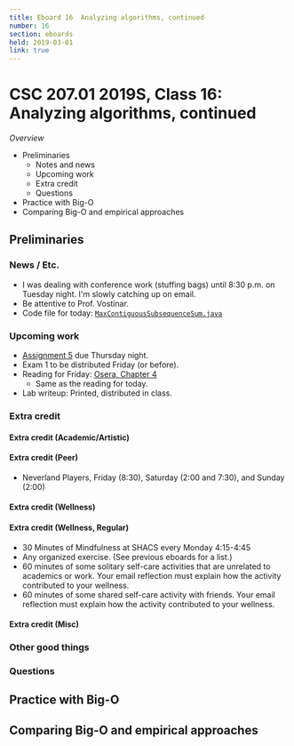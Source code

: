 ```yaml
---
title: Eboard 16  Analyzing algorithms, continued
number: 16
section: eboards
held: 2019-03-01
link: true
---
```

CSC 207.01 2019S, Class 16:  Analyzing algorithms, continued
============================================================

_Overview_

* Preliminaries
    * Notes and news
    * Upcoming work
    * Extra credit
    * Questions
* Practice with Big-O
* Comparing Big-O and empirical approaches

Preliminaries
-------------

### News / Etc.

* I was dealing with conference work (stuffing bags) until 8:30 p.m. on
  Tuesday night.  I'm slowly catching up on email.
* Be attentive to Prof. Vostinar.
* Code file for today: [`MaxContiguousSubsequenceSum.java`](../files/MaxContiguousSubsequenceSum.java)

### Upcoming work

* [Assignment 5](../assignments/assignment05) due Thursday night.
* Exam 1 to be distributed Friday (or before).
* Reading for Friday: 
  [Osera, Chapter 4](https://www.cs.grinnell.edu/~rebelsky/Courses/CSC207/osera/chap04.pdf)
    * Same as the reading for today.
* Lab writeup: Printed, distributed in class.

### Extra credit

#### Extra credit (Academic/Artistic)

#### Extra credit (Peer)

* Neverland Players, Friday (8:30), Saturday (2:00 and 7:30), and Sunday (2:00)

#### Extra credit (Wellness)

#### Extra credit (Wellness, Regular)

* 30 Minutes of Mindfulness at SHACS every Monday 4:15-4:45
* Any organized exercise.  (See previous eboards for a list.)
* 60 minutes of some solitary self-care activities that are unrelated to 
  academics or work.  Your email reflection must explain how
  the activity contributed to your wellness.
* 60 minutes of some shared self-care activity with friends.  Your email 
  reflection must explain how the activity contributed to your wellness.

#### Extra credit (Misc)

### Other good things

### Questions

Practice with Big-O
-------------------

Comparing Big-O and empirical approaches
----------------------------------------

